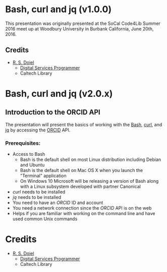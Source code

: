 
# Bash, curl and jq (v1.0.0)

This presentation was originally presented at the SoCal Code4Lib Summer 2016 meet up at Woodbury University in Burbank California, June 20th, 2016.

## Credits

+ [R. S. Doiel](https://rsdoiel.github.io)
    + [Digital Services Programmer](https://caltechlibrary.github.io)
    + Caltech Library

# Bash, curl and jq (v2.0.x)

## Introduction to the ORCID API

The presentation will present the basics of working with the [Bash](https://en.wikipedia.org/wiki/Bash_%28Unix_shell%29), [curl](https://curl.haxx.se/), and [jq](https://stedolan.github.io/jq/) by accessing the [ORCID](http://orcid.org) API.  

### Prerequisites:

+ Access to Bash
    + Bash is the default shell on most Linux distribution including Debian and Ubuntu
    + Bash is the default shell on Mac OS X when you launch the "Terminal" application
    + On Windows 10 Microsoft will be releasing a version of Bash along with a Linux subsystem developed with partner Canonical
+ *curl* needs to be installed
+ *jq* needs to be installed
+ You need to have an *ORCID* ID and account
+ You need a network connection since the *ORCID* API is on the web
+ Helps if you are familiar with working on the command line and have used common Unix commands

# Credits

+ [R. S. Doiel](https://rsdoiel.github.io)
    + [Digital Services Programmer](https://caltechlibrary.github.io)
    + Caltech Library


